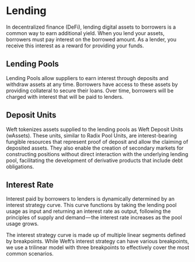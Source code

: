 
# Lending

In decentralized finance (DeFi), lending digital assets to borrowers is a common way to earn additional yield. When you lend your assets, borrowers must pay interest on the borrowed amount. As a lender, you receive this interest as a reward for providing your funds.


## Lending Pools

Lending Pools allow suppliers to earn interest through deposits and withdraw assets at any time. Borrowers have access to these assets by providing collateral to secure their loans. Over time, borrowers will be charged with interest that will be paid to lenders. 


## Deposit Units

Weft tokenizes assets supplied to the lending pools as Weft Deposit Units (wAssets). These units, similar to Radix Pool Units, are interest-bearing fungible resources that represent proof of deposit and allow the claiming of deposited assets. They also enable the creation of secondary markets for constructing positions without direct interaction with the underlying lending pool, facilitating the development of derivative products that include debt obligations.

## Interest Rate

Interest paid by borrowers to lenders is dynamically determined by an interest strategy curve. This curve functions by taking the lending pool usage as input and returning an interest rate as output, following the principles of supply and demand — the interest rate increases as the pool usage grows.

The interest strategy curve is made up of multiple linear segments defined by breakpoints. While Weft’s interest strategy can have various breakpoints, we use a trilinear model with three breakpoints to effectively cover the most common scenarios.

